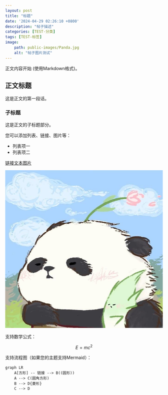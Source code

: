 ```yaml
---
layout: post
title: "标题"
date: '2024-04-29 02:26:10 +0800'
description: "帖子描述"
categories: [TEST-分类]
tags: [TEST-标签]
image:
    path: public-images/Panda.jpg
    alt: "帖子图片测试"
---
```


正文内容开始 (使用Markdown格式)。

## 正文标题

这是正文的第一段话。

### 子标题

这是正文的子标题部分。

您可以添加列表、链接、图片等：

- 列表项一
- 列表项二

[链接文本图片](https://raw.githubusercontent.com/MuzhiCoder/MuZhiCoderImages/main/public-images/Panda.jpg)

![帖子图片测试](https://raw.githubusercontent.com/MuzhiCoder/MuZhiCoderImages/main/public-images/Panda.jpg)

支持数学公式：

$$
E = mc^2
$$

支持流程图（如果您的主题支持Mermaid）：

```mermaid
graph LR
    A[方形] -- 链接 --> B((圆形))
    A --> C(圆角方形)
    B --> D{菱形}
    C --> D
